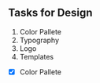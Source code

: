 <h2>Tasks for Design</h2>
<ol>
  <li>
    Color Pallete
    
  </li>
  <li>
    Typography
  </li>
  <li>
    Logo
  </li>
  <li>
    Templates
  </li>
</ol>

- [X] Color Pallete


